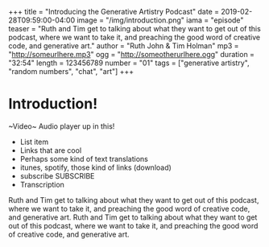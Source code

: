+++
title = "Introducing the Generative Artistry Podcast"
date = 2019-02-28T09:59:00-04:00
image = "/img/introduction.png"
iama = "episode"
teaser = "Ruth and Tim get to talking about what they want to get out of this podcast, where we want to take it, and preaching the good word of creative code, and generative art."
author = "Ruth John & Tim Holman"
mp3 = "http://someurlhere.mp3"
ogg = "http://someotherurlhere.ogg"
duration = "32:54"
length = 123456789
number = "01"
tags = ["generative artistry", "random numbers", "chat", "art"]
+++

# Introduction! 

~Video~ Audio player up in this!

- List item
- Links that are cool
- Perhaps some kind of text translations
- itunes, spotify, those kind of links (download)
- subscribe SUBSCRIBE
- Transcription

Ruth and Tim get to talking about what they want to get out of this podcast, where we want to take it, and preaching the good word of creative code, and generative art. Ruth and Tim get to talking about what they want to get out of this podcast, where we want to take it, and preaching the good word of creative code, and generative art.
